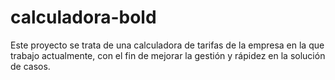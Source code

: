# calculadora-bold
Este proyecto se trata de una calculadora de tarifas de la empresa en la que trabajo actualmente, con el fin de mejorar la gestión y rápidez en la solución de casos.
